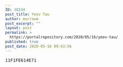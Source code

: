 ```yaml
---
ID: 18234
post_title: Yeov Tau
author: morrowm
post_excerpt: ""
layout: post
permalink: >
  https://portalrepository.com/2020/05/16/yeov-tau/
published: true
post_date: 2020-05-16 09:43:56
---
```

<pre>11F1FE614E71</pre>